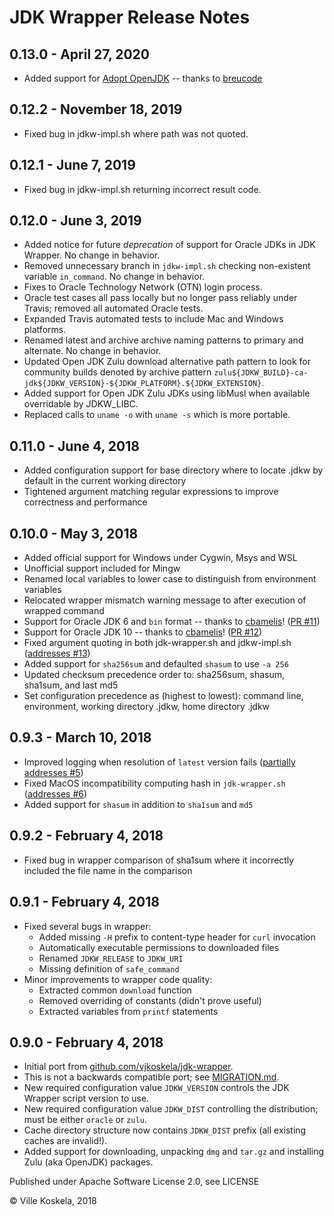 JDK Wrapper Release Notes
=========================

0.13.0 - April 27, 2020
------------------------
* Added support for [Adopt OpenJDK](https://adoptopenjdk.net/) -- thanks to [breucode](https://github.com/breucode)

0.12.2 - November 18, 2019
------------------------
* Fixed bug in jdkw-impl.sh where path was not quoted.

0.12.1 - June 7, 2019
------------------------
* Fixed bug in jdkw-impl.sh returning incorrect result code.

0.12.0 - June 3, 2019
------------------------
* Added notice for future *deprecation* of support for Oracle JDKs in JDK Wrapper. No change in behavior.
* Removed unnecessary branch in `jdkw-impl.sh` checking non-existent variable `in_command`. No change in behavior.
* Fixes to Oracle Technology Network (OTN) login process.
* Oracle test cases all pass locally but no longer pass reliably under Travis; removed all automated Oracle tests.
* Expanded Travis automated tests to include Mac and Windows platforms.
* Renamed latest and archive archive naming patterns to primary and alternate. No change in behavior.
* Updated Open JDK Zulu download alternative path pattern to look for community builds denoted by archive pattern `zulu${JDKW_BUILD}-ca-jdk${JDKW_VERSION}-${JDKW_PLATFORM}.${JDKW_EXTENSION}`.
* Added support for Open JDK Zulu JDKs using libMusl when available overridable by JDKW_LIBC.
* Replaced calls to `uname -o` with `uname -s` which is more portable.

0.11.0 - June 4, 2018
------------------------
* Added configuration support for base directory where to locate .jdkw by default in the current working directory
* Tightened argument matching regular expressions to improve correctness and performance

0.10.0 - May 3, 2018
------------------------
* Added official support for Windows under Cygwin, Msys and WSL
* Unofficial support included for Mingw
* Renamed local variables to lower case to distinguish from environment variables
* Relocated wrapper mismatch warning message to after execution of wrapped command
* Support for Oracle JDK 6 and `bin` format -- thanks to [cbamelis](https://github.com/cbamelis)! ([PR #11](https://github.com/KoskiLabs/jdk-wrapper/pull/11))
* Support for Oracle JDK 10 -- thanks to [cbamelis](https://github.com/cbamelis)! ([PR #12](https://github.com/KoskiLabs/jdk-wrapper/pull/12))
* Fixed argument quoting in both jdk-wrapper.sh and jdkw-impl.sh ([addresses #13](https://github.com/KoskiLabs/jdk-wrapper/issues/13))
* Added support for `sha256sum` and defaulted `shasum` to use `-a 256`
* Updated checksum precedence order to: sha256sum, shasum, sha1sum, and last md5
* Set configuration precedence as (highest to lowest): command line, environment, working directory .jdkw, home directory .jdkw

0.9.3 - March 10, 2018
------------------------
* Improved logging when resolution of `latest` version fails ([partially addresses #5](https://github.com/KoskiLabs/jdk-wrapper/issues/5))
* Fixed MacOS incompatibility computing hash in `jdk-wrapper.sh` ([addresses #6](https://github.com/KoskiLabs/jdk-wrapper/issues/6))
* Added support for `shasum` in addition to `sha1sum` and `md5`

0.9.2 - February 4, 2018
------------------------
* Fixed bug in wrapper comparison of sha1sum where it incorrectly included the file name in the comparison

0.9.1 - February 4, 2018
------------------------
* Fixed several bugs in wrapper:
    * Added missing `-H` prefix to content-type header for `curl` invocation
    * Automatically executable permissions to downloaded files
    * Renamed `JDKW_RELEASE` to `JDKW_URI`
    * Missing definition of `safe_command`
* Minor improvements to wrapper code quality:
    * Extracted common `download` function
    * Removed overriding of constants (didn't prove useful)
    * Extracted variables from `printf` statements

0.9.0 - February 4, 2018
------------------------
* Initial port from [github.com/vjkoskela/jdk-wrapper](https://github.com/vjkoskela/jdk-wrapper).
* This is not a backwards compatible port; see [MIGRATION.md](https://github.com/koskilabs/jdk-wrapper/blob/master/MIGRATION.md).
* New required configuration value `JDKW_VERSION` controls the JDK Wrapper script version to use.
* New required configuration value `JDKW_DIST` controlling the distribution; must be either `oracle` or `zulu`.
* Cache directory structure now contains `JDKW_DIST` prefix (all existing caches are invalid!).
* Added support for downloading, unpacking `dmg` and `tar.gz` and installing Zulu (aka OpenJDK) packages.

Published under Apache Software License 2.0, see LICENSE

&copy; Ville Koskela, 2018
